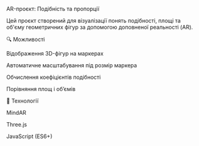 AR-проєкт: Подібність та пропорції

Цей проєкт створений для візуалізації понять подібності, площі та об'єму геометричних фігур за допомогою доповненої реальності (AR).

🔍 Можливості

Відображення 3D-фігур на маркерах

Автоматичне масштабування під розмір маркера

Обчислення коефіцієнтів подібності

Порівняння площ і обʼємів

🧩 Технології

MindAR

Three.js

JavaScript (ES6+)